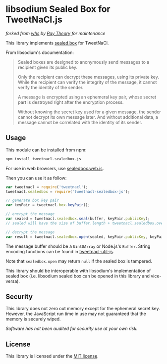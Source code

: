 # libsodium Sealed Box for TweetNaCl.js

_forked from [whs](https://github.com/whs) by [Pay Theory](https://github.com/pay-theory) for maintenance_

This library implements [sealed box](https://download.libsodium.org/doc/public-key_cryptography/sealed_boxes.html) for TweetNaCl.

From libsodium's documentation:

>Sealed boxes are designed to anonymously send messages to a recipient given its public key.
>
>Only the recipient can decrypt these messages, using its private key. While the recipient can verify the integrity of the message, it cannot verify the identity of the sender.
>
>A message is encrypted using an ephemeral key pair, whose secret part is destroyed right after the encryption process.
>
>Without knowing the secret key used for a given message, the sender cannot decrypt its own message later. And without additional data, a message cannot be correlated with the identity of its sender.

## Usage

This module can be installed from npm:

```sh
npm install tweetnacl-sealedbox-js
```

For use in web browsers, use [sealedbox.web.js](sealedbox.web.js).

Then you can use it as follow:

```js
var tweetnacl = require('tweetnacl');
tweetnacl.sealedbox = require('tweetnacl-sealedbox-js');

// generate box key pair
var keyPair = tweetnacl.box.keyPair();

// encrypt the message
var sealed = tweetnacl.sealedbox.seal(buffer, keyPair.publicKey);
// sealed will have the size of buffer.length + tweetnacl.sealedbox.overheadLength

// decrypt the message
var result = tweetnacl.sealedbox.open(sealed, keyPair.publicKey, keyPair.secretKey);
```

The message buffer should be a `Uint8Array` or Node.js's `Buffer`. String encoding functions can be found in [tweetnacl-util-js](https://github.com/dchest/tweetnacl-util-js).

Note that `sealedbox.open` may return `null` if the sealed box is tampered.

This library should be interoperable with libsodium's implementation of sealed box (i.e. libsodium sealed box can be opened in this library and vice-versa).

## Security

This library does not zero out memory except for the ephemeral secret key. However, the JavaScript run time in use may not guaranteed that the memory is securely wiped.

*Software has not been audited for security use at your own risk.*

## License

This library is licensed under the [MIT license](LICENSE.txt).

